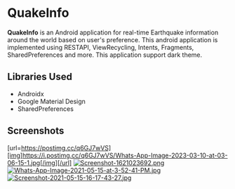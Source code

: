 # QuakeInfo
**QuakeInfo** is an Android application for real-time Earthquake information around the world based on user's preference.
This android application is implemented using RESTAPI, ViewRecycling, Intents, Fragments, SharedPreferences and more.
This application support dark theme.

## Libraries Used
- Androidx
- Google Material Design
- SharedPreferences

## Screenshots

 [url=https://postimg.cc/q6GJ7wVS][img]https://i.postimg.cc/q6GJ7wVS/Whats-App-Image-2023-03-10-at-03-06-15-1.jpg[/img][/url] [![Screenshot-1621023692.png](https://i.postimg.cc/kXdwpW5S/Screenshot-1621023692.png)](https://postimg.cc/bd3QGDkY)     [![Whats-App-Image-2021-05-15-at-3-52-41-PM.jpg](https://i.postimg.cc/J4mcqmTc/Whats-App-Image-2021-05-15-at-3-52-41-PM.jpg)](https://postimg.cc/xqxzjrVc)    [![Screenshot-2021-05-15-16-17-43-27.jpg](https://i.postimg.cc/kgJsn9KX/Screenshot-2021-05-15-16-17-43-27.jpg)](https://postimg.cc/YhPY35dJ)
